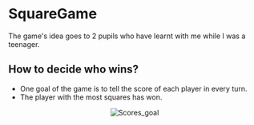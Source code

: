 # SquareGame
The game's idea goes to 2 pupils who have learnt with me while I was a teenager.

## How to decide who wins?
* One goal of the game is to tell the score of each player in every turn.
* The player with the most squares has won.
<p align="center">
  <img src="https://www.wikihow.com/images/thumb/9/9a/Play-Dots-and-Boxes-Step-1.jpg/v4-460px-Play-Dots-and-Boxes-Step-1.jpg.webp" alt="Scores_goal">
</p>


  


